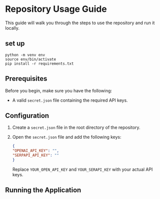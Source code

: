 # Repository Usage Guide

This guide will walk you through the steps to use the repository and run it locally.
##  set up
```
python -m venv env 
source env/bin/activate
pip install -r requirements.txt
```

## Prerequisites

Before you begin, make sure you have the following:
- A valid `secret.json` file containing the required API keys.

## Configuration

1. Create a `secret.json` file in the root directory of the repository.

2. Open the `secret.json` file and add the following keys:

    ```json
    {
    "OPENAI_API_KEY": "",
    "SERPAPI_API_KEY": ""
    }   
    ```

    Replace `YOUR_OPEN_API_KEY` and `YOUR_SERAPI_KEY` with your actual API keys.

## Running the Application



